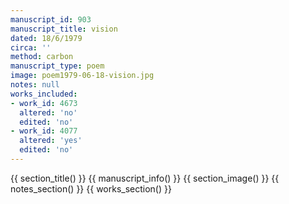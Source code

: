 ```yaml
---
manuscript_id: 903
manuscript_title: vision
dated: 18/6/1979
circa: ''
method: carbon
manuscript_type: poem
image: poem1979-06-18-vision.jpg
notes: null
works_included:
- work_id: 4673
  altered: 'no'
  edited: 'no'
- work_id: 4077
  altered: 'yes'
  edited: 'no'
---
```


{{ section_title() }}
{{ manuscript_info() }}
{{ section_image() }}
{{ notes_section() }}
{{ works_section() }}
